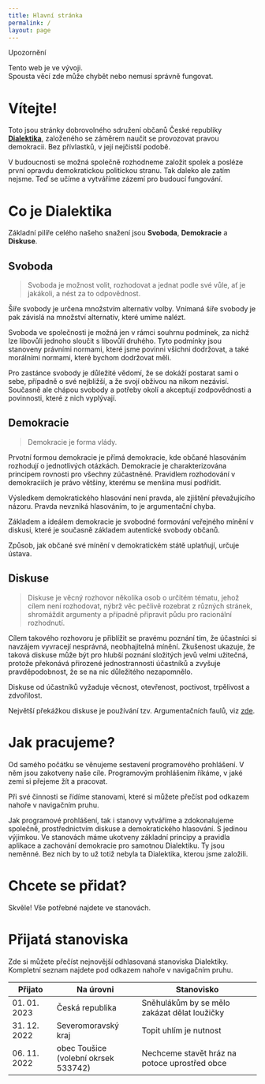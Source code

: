 ```yaml
---
title: Hlavní stránka
permalink: /
layout: page
---
```


<div class="alert error px-8 py-1 mb-8">
  <p class="title">Upozornění</p>
  <p>
    Tento web je ve vývoji.<br/>
    Spousta věcí zde může chybět nebo nemusí správně fungovat.
  </p>
</div>
      
# Vítejte!

Toto jsou stránky dobrovolného sdružení občanů České republiky [**Dialektika**](/dialektika), založeného se záměrem naučit se provozovat pravou demokracii. Bez přívlastků, v její nejčistší podobě.

V budoucnosti se možná společně rozhodneme založit spolek a posléze první opravdu demokratickou politickou stranu. Tak daleko ale zatím nejsme. Teď se učíme a vytváříme zázemí pro budoucí fungování.

# Co je Dialektika

Základní pilíře celého našeho snažení jsou **Svoboda**, **Demokracie** a **Diskuse**.

## Svoboda

> Svoboda je možnost volit, rozhodovat a jednat podle své vůle, ať je jakákoli, a nést za to odpovědnost.

Šíře svobody je určena množstvím alternativ volby. Vnímaná šíře svobody je pak závislá na množství alternativ, které umíme nalézt.

Svoboda ve společnosti je možná jen v rámci souhrnu podmínek, za nichž lze libovůli jednoho sloučit s libovůlí druhého. Tyto podmínky jsou stanoveny právními normami, které jsme povinni všichni dodržovat, a také morálními normami, které bychom dodržovat měli.

Pro zastánce svobody je důležité vědomí, že se dokáží postarat sami o sebe, případně o své nejbližší, a že svojí obživou na nikom nezávisí. Současně ale chápou svobody a potřeby okolí a akceptují zodpovědnosti a povinnosti, které z nich vyplývají.

## Demokracie

> Demokracie je forma vlády.

Prvotní formou demokracie je přímá demokracie, kde občané hlasováním rozhodují o jednotlivých otázkách. Demokracie je charakterizována principem rovnosti pro všechny zúčastněné. Pravidlem rozhodování v demokraciích je právo většiny, kterému se menšina musí podřídit.

Výsledkem demokratického hlasování není pravda, ale zjištění převažujícího názoru. Pravda nevzniká hlasováním, to je argumentační chyba.

Základem a ideálem demokracie je svobodné formování veřejného mínění v diskusi, které je současně základem autentické svobody občanů.

Způsob, jak občané své mínění v demokratickém státě uplatňují, určuje ústava.

## Diskuse

> Diskuse je věcný rozhovor několika osob o určitém tématu, jehož cílem není rozhodovat, nýbrž věc pečlivě rozebrat z různých stránek, shromáždit argumenty a případně připravit půdu pro racionální rozhodnutí.

Cílem takového rozhovoru je přiblížit se pravému poznání tím, že účastníci si navzájem vyvracejí nesprávná, neobhajitelná mínění. Zkušenost ukazuje, že taková diskuse může být pro hlubší poznání složitých jevů velmi užitečná, protože překonává přirozené jednostrannosti účastníků a zvyšuje pravděpodobnost, že se na nic důležitého nezapomnělo.

Diskuse od účastníků vyžaduje věcnost, otevřenost, poctivost, trpělivost a zdvořilost.

Největší překážkou diskuse je používání tzv. Argumentačních faulů, viz <a href="http://www.obcanskevzdelavani.cz/work/ke-stazeni/argumentacni-fauly-A3-barva.pdf" target="_blank">zde</a>.

# Jak pracujeme?

Od samého počátku se věnujeme sestavení programového prohlášení. V něm jsou zakotveny naše cíle. Programovým prohlášením říkáme, v jaké zemi si přejeme žít a pracovat.

Při své činnosti se řídíme stanovami, které si můžete přečíst pod odkazem nahoře v navigačním pruhu.

Jak programové prohlášení, tak i stanovy vytváříme a zdokonalujeme společně, prostřednictvím diskuse a demokratického hlasování. S jedinou výjimkou. Ve stanovách máme ukotveny základní principy a pravidla aplikace a zachování demokracie pro samotnou Dialektiku. Ty jsou neměnné. Bez nich by to už totiž nebyla ta Dialektika, kterou jsme založili.

# Chcete se přidat?

Skvěle! Vše potřebné najdete ve stanovách.

# Přijatá stanoviska

Zde si můžete přečíst nejnovější odhlasovaná stanoviska Dialektiky. Kompletní seznam najdete pod odkazem nahoře v navigačním pruhu.

<div class="overflow-x-auto">
<table class="table table-auto">
  <thead>
    <tr>
      <th>Přijato</th>
      <th>Na úrovni</th>
      <th>Stanovisko</th>
    </tr>
  </thead>
  <tbody>
    <tr>
      <td>01. 01. 2023</td>
      <td>Česká republika</td>
      <td>Sněhulákům by se mělo zakázat dělat loužičky</td>
    </tr>
    <tr>
      <td>31. 12. 2022</td>
      <td>Severomoravský kraj</td>
      <td>Topit uhlím je nutnost</td>
    </tr>
    <tr>
      <td>06. 11. 2022</td>
      <td>obec Toušice<br/>(volební okrsek 533742)</td>
      <td>Nechceme stavět hráz na potoce uprostřed obce</td>
    </tr>
    
  </tbody>
</table>

</div>